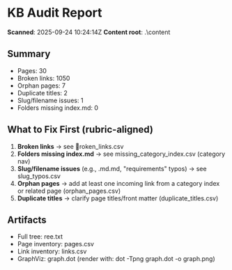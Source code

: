 ﻿# KB Audit Report

**Scanned**: 2025-09-24 10:24:14Z
**Content root**: .\content

## Summary
- Pages: 30
- Broken links: 1050
- Orphan pages: 7
- Duplicate titles: 2
- Slug/filename issues: 1
- Folders missing index.md: 0

## What to Fix First (rubric-aligned)
1. **Broken links** → see roken_links.csv
2. **Folders missing index.md** → see missing_category_index.csv (category nav)
3. **Slug/filename issues** (e.g., .md.md, "requirements" typos) → see slug_typos.csv
4. **Orphan pages** → add at least one incoming link from a category index or related page (orphan_pages.csv)
5. **Duplicate titles** → clarify page titles/front matter (duplicate_titles.csv)

## Artifacts
- Full tree: 	ree.txt
- Page inventory: pages.csv
- Link inventory: links.csv
- GraphViz: graph.dot (render with: dot -Tpng graph.dot -o graph.png)
